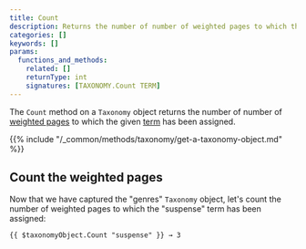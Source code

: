```yaml
---
title: Count
description: Returns the number of number of weighted pages to which the given term has been assigned.
categories: []
keywords: []
params:
  functions_and_methods:
    related: []
    returnType: int
    signatures: [TAXONOMY.Count TERM]
---
```


The `Count` method on a `Taxonomy` object returns the number of number of [weighted pages](g) to which the given [term](g) has been assigned.

{{% include "/_common/methods/taxonomy/get-a-taxonomy-object.md" %}}

## Count the weighted pages

Now that we have captured the "genres" `Taxonomy` object, let's count the number of weighted pages to which the "suspense" term has been assigned:

```go-html-template
{{ $taxonomyObject.Count "suspense" }} → 3
```
